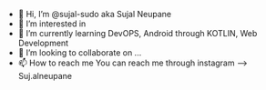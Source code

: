 - 👋 Hi, I’m @sujal-sudo aka Sujal Neupane
- 👀 I’m interested in
- 🌱 I’m currently learning DevOPS, Android through KOTLIN, Web Development
- 💞️ I’m looking to collaborate on ...
- 📫 How to reach me You can reach me through instagram --> Suj.alneupane
  

<!---
sujal-sudo/sujal-sudo is a ✨ special ✨ repository because its `README.md` (this file) appears on your GitHub profile.
You can click the Preview link to take a look at your changes.
--->
